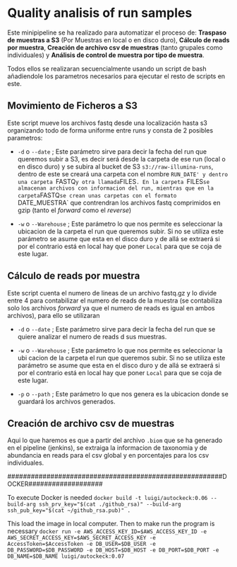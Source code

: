 # Quality analisis of run samples

Este minipipeline se ha realizado para automatizar el proceso de: **Traspaso de muestras a S3** (Por Muestras en local o en disco duro), **Cálculo de reads por muestra**, **Creación de archivo csv de muestras** (tanto grupales como individuales) y **Análisis de control de muestra por tipo de muestra**.

Todos ellos se realizaran secuencialmente usando un script de bash añadiendole los parametros necesarios para ejecutar el resto de scripts en este.

## Movimiento de Ficheros a S3


Este script mueve los archivos fastq desde una localización hasta s3 organizando todo de forma uniforme entre runs y consta de 2 posibles parametros:

- `-d` o `--date` ; Este parámetro sirve para decir la fecha del run que queremos subir a S3, es decir será desde la carpeta de ese run (local o en disco duro) y se subira al bucket de S3 `s3://raw-illumina-runs`, dentro de este se creará una carpeta con el nombre `RUN_DATE' y dentro una carpeta `FASTQ` y otra llamada `FILES`. En la carpeta `FILES` se almacenan archivos con informacion del run, mientras que en la carpeta `FASTQ`se crean unas carpetas con el formato `DATE_MUESTRA` que contrendran los archivos fastq comprimidos en gzip (tanto el *forward* como el *reverse*)

- `-w` o `--Warehouse` ; Este parámetro lo que nos permite es seleccionar la ubicacion de la carpeta el run que queremos subir. Si no se utiliza este parámetro se asume que esta en el disco duro y de allá se extraerá si por el contrario está en local hay que poner `Local` para que se coja de este lugar.

## Cálculo de reads por muestra

Este script cuenta el numero de lineas de un archivo fastq.gz y lo divide entre 4 para contabilizar el numero de reads de la muestra (se contabiliza solo los archivos *forward* ya que el numero de reads es igual en ambos archivos), para ello se utilizaran 

- `-d` o `--date` ; Este parámetro sirve para decir la fecha del run que se quiere analizar el numero de reads d sus muestras.

- `-w` o `--Warehouse` ; Este parámetro lo que nos permite es seleccionar la ubi
cacion de la carpeta el run que queremos subir. Si no se utiliza este parámetro se asume que esta en el disco duro y de allá se extraerá si por el contrario está en local hay que poner `Local` para que se coja de este lugar.

- `-p` o `--path` ; Este parámetro lo que nos genera es la ubicacion donde se guardará los archivos generados.

## Creación de archivo csv de muestras

Aqui lo que haremos es que a partir del archivo `.biom` que se ha generado en el pipeline (jenkins), se extraiga la informacion de taxonomia y de abundancia en reads para el csv global y en porcentajes para los csv individuales.




#######################################################DOCKER###################

To execute Docker is needed 
 `docker build -t luigi/autockeck:0.06 --build-arg ssh_prv_key="$(cat ./github_rsa)" --build-arg ssh_pub_key="$(cat ~/github_rsa.pub)" .`

This load the image in local computer. Then to make run the program is necessary
 `docker run -e AWS_ACCESS_KEY_ID=$AWS_ACCESS_KEY_ID -e AWS_SECRET_ACCESS_KEY=$AWS_SECRET_ACCESS_KEY -e AccessToken=$AccessToken -e DB_USER=$DB_USER -e DB_PASSWORD=$DB_PASSWORD -e DB_HOST=$DB_HOST -e DB_PORT=$DB_PORT -e DB_NAME=$DB_NAME luigi/autockeck:0.07`



